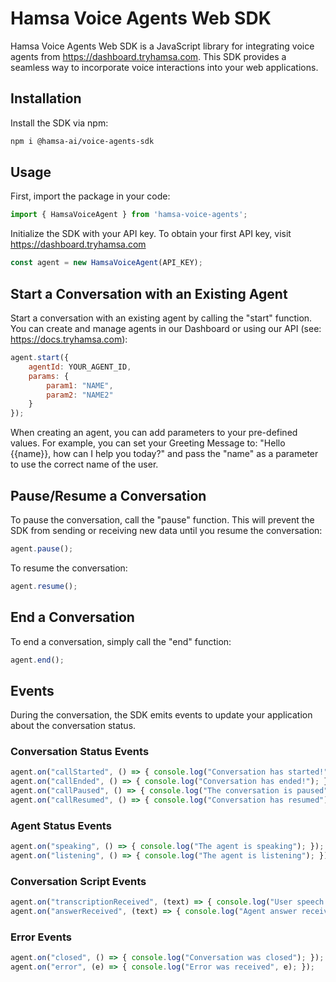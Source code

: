 # Hamsa Voice Agents Web SDK

Hamsa Voice Agents Web SDK is a JavaScript library for integrating voice agents from https://dashboard.tryhamsa.com. This SDK provides a seamless way to incorporate voice interactions into your web applications.

## Installation

Install the SDK via npm:

```bash
npm i @hamsa-ai/voice-agents-sdk
```

## Usage

First, import the package in your code:

```javascript
import { HamsaVoiceAgent } from 'hamsa-voice-agents';
```

Initialize the SDK with your API key. 
To obtain your first API key, visit https://dashboard.tryhamsa.com

```javascript
const agent = new HamsaVoiceAgent(API_KEY);
```

## Start a Conversation with an Existing Agent

Start a conversation with an existing agent by calling the "start" function. You can create and manage agents in our Dashboard or using our API (see: https://docs.tryhamsa.com):

```javascript
agent.start({
    agentId: YOUR_AGENT_ID,
    params: {
        param1: "NAME",
        param2: "NAME2"
    }
});
```

When creating an agent, you can add parameters to your pre-defined values. For example, you can set your Greeting Message to: "Hello {{name}}, how can I help you today?" and pass the "name" as a parameter to use the correct name of the user.

## Pause/Resume a Conversation

To pause the conversation, call the "pause" function. This will prevent the SDK from sending or receiving new data until you resume the conversation:

```javascript
agent.pause();
```

To resume the conversation:

```javascript
agent.resume();
```

## End a Conversation

To end a conversation, simply call the "end" function:

```javascript
agent.end();
```

## Events

During the conversation, the SDK emits events to update your application about the conversation status.

### Conversation Status Events

```javascript
agent.on("callStarted", () => { console.log("Conversation has started!"); });
agent.on("callEnded", () => { console.log("Conversation has ended!"); });
agent.on("callPaused", () => { console.log("The conversation is paused"); });
agent.on("callResumed", () => { console.log("Conversation has resumed"); });
```

### Agent Status Events

```javascript
agent.on("speaking", () => { console.log("The agent is speaking"); });
agent.on("listening", () => { console.log("The agent is listening"); });
```

### Conversation Script Events

```javascript
agent.on("transcriptionReceived", (text) => { console.log("User speech transcription received", text); });
agent.on("answerReceived", (text) => { console.log("Agent answer received", text); });
```

### Error Events

```javascript
agent.on("closed", () => { console.log("Conversation was closed"); });
agent.on("error", (e) => { console.log("Error was received", e); });
```